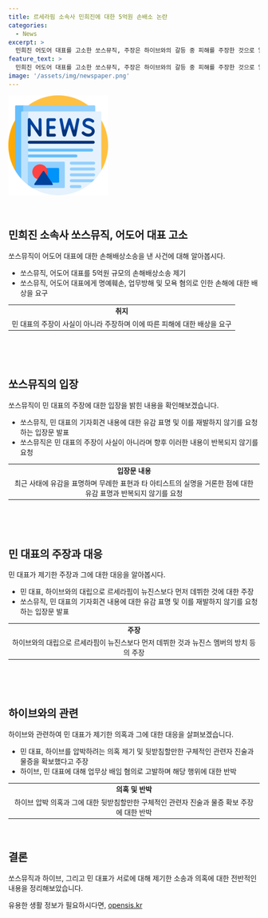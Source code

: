 ```yaml
---
title: 르세라핌 소속사 민희진에 대한 5억원 손배소 논란
categories:
  - News
excerpt: >
  민희진 어도어 대표를 고소한 쏘스뮤직, 주장은 하이브와의 갈등 중 피해를 주장한 것으로 알려졌다. 민희진 대표는 르세라핌이 피해를 입었다고 주장했으며, 이에 대한 손해배상을 요구하고 있다. 한편, 빌리프랩도 민 대표를 업무방해 및 명예훼손 혐의로 고소하고 있으며, 하이브는 민 대표를 업무상 배임 혐의로 고발했다고 한다. 요약: 민희진 어도어 대표를 고소한 쏘스뮤직과 갈등 관련, 르세라핌 피해 주장과 민 대표를 상대로 손해배상을 요구함. 빌리프랩도 고소, 하이브는 업무상 배임 혐의로 고발.
feature_text: >
  민희진 어도어 대표를 고소한 쏘스뮤직, 주장은 하이브와의 갈등 중 피해를 주장한 것으로 알려졌다. 민희진 대표는 르세라핌이 피해를 입었다고 주장했으며, 이에 대한 손해배상을 요구하고 있다. 한편, 빌리프랩도 민 대표를 업무방해 및 명예훼손 혐의로 고소하고 있으며, 하이브는 민 대표를 업무상 배임 혐의로 고발했다고 한다. 요약: 민희진 어도어 대표를 고소한 쏘스뮤직과 갈등 관련, 르세라핌 피해 주장과 민 대표를 상대로 손해배상을 요구함. 빌리프랩도 고소, 하이브는 업무상 배임 혐의로 고발.
image: '/assets/img/newspaper.png'
---
```


<p><img src="/assets/img/newspaper.png" alt="kimp 속보" /></p>

<p><br></p>

<h2 data-ke-size="size26">민희진 소속사 쏘스뮤직, 어도어 대표 고소</h2>

<p data-ke-size="size16">쏘스뮤직이 어도어 대표에 대한 손해배상소송을 낸 사건에 대해 알아봅시다.</p>

<ul>
  <li>쏘스뮤직, 어도어 대표를 5억원 규모의 손해배상소송 제기</li>
  <li>쏘스뮤직, 어도어 대표에게 명예훼손, 업무방해 및 모욕 혐의로 인한 손해에 대한 배상을 요구</li>
</ul>

<table>
  <tr>
    <td style="text-align: center; height: 17px;"><b>취지</b></td>
  </tr>
  <tr>
    <td style="text-align: center; height: 17px;">민 대표의 주장이 사실이 아니라 주장하며 이에 따른 피해에 대한 배상을 요구</td>
  </tr>
</table>

<p data-ke-size="size16">&nbsp;</p>

<p><br></p>

<h2 data-ke-size="size26">쏘스뮤직의 입장</h2>

<p data-ke-size="size16">쏘스뮤직이 민 대표의 주장에 대한 입장을 밝힌 내용을 확인해보겠습니다.</p>

<ul>
  <li>쏘스뮤직, 민 대표의 기자회견 내용에 대한 유감 표명 및 이를 재발하지 않기를 요청하는 입장문 발표</li>
  <li>쏘스뮤직은 민 대표의 주장이 사실이 아니라며 향후 이러한 내용이 반복되지 않기를 요청</li>
</ul>

<table>
  <tr>
    <td style="text-align: center; height: 17px;"><b>입장문 내용</b></td>
  </tr>
  <tr>
    <td style="text-align: center; height: 17px;">최근 사태에 유감을 표명하며 무례한 표현과 타 아티스트의 실명을 거론한 점에 대한 유감 표명과 반복되지 않기를 요청</td>
  </tr>
</table>

<p data-ke-size="size16">&nbsp;</p>

<p><br></p>

<h2 data-ke-size="size26">민 대표의 주장과 대응</h2>

<p data-ke-size="size16">민 대표가 제기한 주장과 그에 대한 대응을 알아봅시다.</p>

<ul>
  <li>민 대표, 하이브와의 대립으로 르세라핌이 뉴진스보다 먼저 데뷔한 것에 대한 주장</li>
  <li>쏘스뮤직, 민 대표의 기자회견 내용에 대한 유감 표명 및 이를 재발하지 않기를 요청하는 입장문 발표</li>
</ul>

<table>
  <tr>
    <td style="text-align: center; height: 17px;"><b>주장</b></td>
  </tr>
  <tr>
    <td style="text-align: center; height: 17px;">하이브와의 대립으로 르세라핌이 뉴진스보다 먼저 데뷔한 것과 뉴진스 멤버의 방치 등의 주장</td>
  </tr>
</table>

<p data-ke-size="size16">&nbsp;</p>

<p><br></p>

<h2 data-ke-size="size26">하이브와의 관련</h2>

<p data-ke-size="size16">하이브와 관련하여 민 대표가 제기한 의혹과 그에 대한 대응을 살펴보겠습니다.</p>

<ul>
  <li>민 대표, 하이브를 압박하려는 의혹 제기 및 뒷받침할만한 구체적인 관련자 진술과 물증을 확보했다고 주장</li>
  <li>하이브, 민 대표에 대해 업무상 배임 혐의로 고발하며 해당 행위에 대한 반박</li>
</ul>

<table>
  <tr>
    <td style="text-align: center; height: 17px;"><b>의혹 및 반박</b></td>
  </tr>
  <tr>
    <td style="text-align: center; height: 17px;">하이브 압박 의혹과 그에 대한 뒷받침할만한 구체적인 관련자 진술과 물증 확보 주장에 대한 반박</td>
  </tr>
</table>

<p data-ke-size="size16">&nbsp;</p>

<h2 data-ke-size="size26">결론</h2>

<p data-ke-size="size16">쏘스뮤직과 하이브, 그리고 민 대표가 서로에 대해 제기한 소송과 의혹에 대한 전반적인 내용을 정리해보았습니다.</p>
유용한 생활 정보가 필요하시다면, <a href="https://opensis.kr" rel="dofollow">opensis.kr</a>


